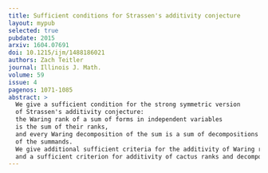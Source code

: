 ```yaml
---
title: Sufficient conditions for Strassen's additivity conjecture
layout: mypub
selected: true
pubdate: 2015
arxiv: 1604.07691
doi: 10.1215/ijm/1488186021
authors: Zach Teitler
journal: Illinois J. Math.
volume: 59
issue: 4
pagenos: 1071-1085
abstract: >
  We give a sufficient condition for the strong symmetric version
  of Strassen's additivity conjecture:
  the Waring rank of a sum of forms in independent variables
  is the sum of their ranks,
  and every Waring decomposition of the sum is a sum of decompositions
  of the summands.
  We give additional sufficient criteria for the additivity of Waring ranks
  and a sufficient criterion for additivity of cactus ranks and decompositions.
---
```

